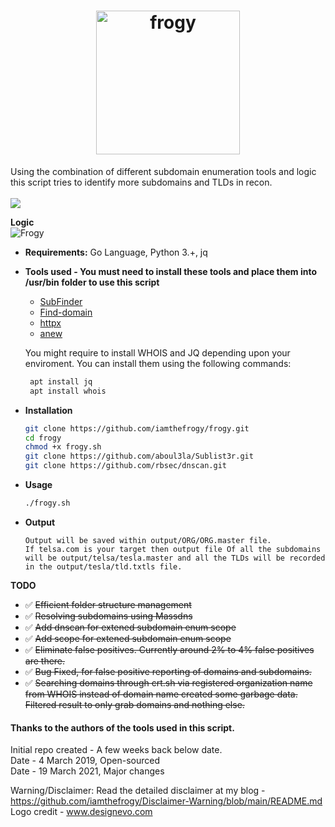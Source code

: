 <h1 align="center">
  <a href="https://github.com/iamthefrogy/frogy"><img src="https://user-images.githubusercontent.com/8291014/111029632-a1d13280-83f5-11eb-943a-002f71680d90.png" alt="frogy" height=230px></a>
  </h1>
  
Using the combination of different subdomain enumeration tools and logic this script tries to identify more subdomains and TLDs in recon. <br/><br/>
![](https://visitor-badge.glitch.me/badge?page_id=iamthefrogy.frogy)<a href="https://twitter.com/iamthefrogy"> </a>

**Logic**<br/>
<img src="https://user-images.githubusercontent.com/8291014/110205963-f82cf700-7e72-11eb-9156-78f1d2e7a57a.png" alt="Frogy" title="Frogy" />

+ **Requirements:** Go Language, Python 3.+, jq<br/>
+ **Tools used - You must need to install these tools and place them into /usr/bin folder to use this script**<br/>

  + [SubFinder](https://github.com/projectdiscovery/subfinder)
  + [Find-domain](https://github.com/Findomain/Findomain)
  + [httpx](https://github.com/projectdiscovery/httpx)
  + [anew](https://github.com/tomnomnom/anew)
    
  You might require to install WHOIS and JQ depending upon your enviroment. You can install them using the following commands:
   ```sh
    apt install jq
    apt install whois
    ```
  
+ **Installation**
    ```sh
    git clone https://github.com/iamthefrogy/frogy.git
    cd frogy
    chmod +x frogy.sh
    git clone https://github.com/aboul3la/Sublist3r.git
    git clone https://github.com/rbsec/dnscan.git
    ```
+ **Usage**
    ```sh
    ./frogy.sh
    ```
+ **Output**
    ```
    Output will be saved within output/ORG/ORG.master file. 
    If telsa.com is your target then output file Of all the subdomains will be output/telsa/tesla.master and all the TLDs will be recorded in the output/tesla/tld.txtls file.
    ```
    
**TODO**
- ✅  ~~Efficient folder structure management~~
- ✅  ~~Resolving subdomains using Massdns~~
- ✅  ~~Add dnscan for extened subdomain enum scope~~
- ✅  ~~Add scope for extened subdomain enum scope~~
- ✅  ~~Eliminate false positives. Currently around 2% to 4% false positives are there.~~
- ✅  ~~Bug Fixed, for false positive reporting of domains and subdomains.~~
- ✅  ~~Searching domains through crt.sh via registered organization name from WHOIS instead of domain name created some garbage data. Filtered result to only grab domains and nothing else.~~

#### Thanks to the authors of the tools used in this script.
Initial repo created - A few weeks back below date.<br/>
Date - 4 March 2019, Open-sourced<br/>
Date - 19 March 2021, Major changes<br/>

Warning/Disclaimer: Read the detailed disclaimer at my blog - https://github.com/iamthefrogy/Disclaimer-Warning/blob/main/README.md <br/>
Logo credit - www.designevo.com

